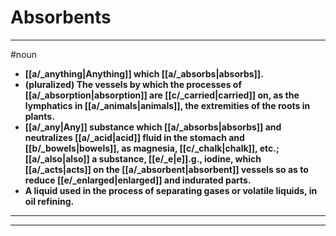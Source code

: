 # Absorbents
---
#noun
- **[[a/_anything|Anything]] which [[a/_absorbs|absorbs]].**
- **(pluralized) The vessels by which the processes of [[a/_absorption|absorption]] are [[c/_carried|carried]] on, as the lymphatics in [[a/_animals|animals]], the extremities of the roots in plants.**
- **[[a/_any|Any]] substance which [[a/_absorbs|absorbs]] and neutralizes [[a/_acid|acid]] fluid in the stomach and [[b/_bowels|bowels]], as magnesia, [[c/_chalk|chalk]], etc.; [[a/_also|also]] a substance, [[e/_e|e]].g., iodine, which [[a/_acts|acts]] on the [[a/_absorbent|absorbent]] vessels so as to reduce [[e/_enlarged|enlarged]] and indurated parts.**
- **A liquid used in the process of separating gases or volatile liquids, in oil refining.**
---
---
